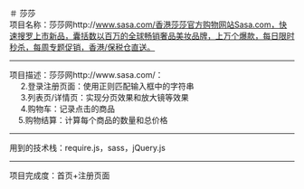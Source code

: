 ＃ 莎莎<br />
 项目名称：莎莎网http://www.sasa.com/香港莎莎官方购物网站Sasa.com，快速搜罗上市新品，囊括数以百万的全球畅销奢品美妆品牌，上万个爆款，每日限时秒杀，每周专题促销，香港/保税仓直送。<br />
  <HR>
 项目描述：莎莎网http://www.sasa.com/：<br />
&nbsp;&nbsp;&nbsp;&nbsp; 2.登录注册页面：使用正则匹配输入框中的字符串<br />
&nbsp;&nbsp;&nbsp;&nbsp; 3.列表页/详情页：实现分页效果和放大镜等效果<br />
&nbsp;&nbsp;&nbsp;&nbsp; 4.购物车：记录点击的商品<br />
&nbsp;&nbsp;&nbsp;&nbsp;5.购物结算：计算每个商品的数量和总价格<br />
  <HR>
 用到的技术栈：require.js，sass，jQuery.js <br />
  <HR>
  项目完成度：首页+注册页面<br />
